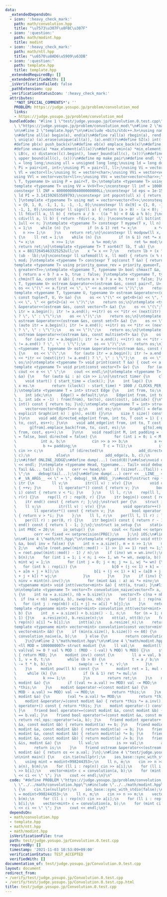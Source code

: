 ```yaml
---
data:
  _extendedDependsOn:
  - icon: ':heavy_check_mark:'
    path: math/convolution.hpp
    title: "\u7573\u307F\u8FBC\u307F"
  - icon: ':question:'
    path: math/modint.hpp
    title: modint
  - icon: ':heavy_check_mark:'
    path: math/ntt.hpp
    title: "\u6570\u8AD6\u5909\u63DB"
  - icon: ':question:'
    path: template.hpp
    title: template.hpp
  _extendedRequiredBy: []
  _extendedVerifiedWith: []
  _isVerificationFailed: false
  _pathExtension: cpp
  _verificationStatusIcon: ':heavy_check_mark:'
  attributes:
    '*NOT_SPECIAL_COMMENTS*': ''
    PROBLEM: https://judge.yosupo.jp/problem/convolution_mod
    links:
    - https://judge.yosupo.jp/problem/convolution_mod
  bundledCode: "#line 1 \"test/judge.yosupo.jp/Convolution.0.test.cpp\"\n#define PROBLEM\
    \ \"https://judge.yosupo.jp/problem/convolution_mod\"\n#line 2 \"math/convolution.hpp\"\
    \n\n#line 2 \"template.hpp\"\n\n#include <bits/stdc++.h>\nusing namespace std;\n\
    \n#define all(a) begin(a), end(a)\n#define rall(a) rbegin(a), rend(a)\n#define\
    \ uniq(a) (a).erase(unique(all(a)), (a).end())\n#define SZ(x) int((x).size())\n\
    #define pb(x) push_back(x)\n#define eb(x) emplace_back(x)\n#define vsum(x) reduce(all(x))\n\
    #define vmax(a) *max_element(all(a))\n#define vmin(a) *min_element(all(a))\n#define\
    \ LB(c, x) distance((c).begin(), lower_bound(all(c), (x)))\n#define UB(c, x) distance((c).begin(),\
    \ upper_bound(all(c), (x)))\n#define mp make_pair\n#define endl '\\n'\nusing ll\
    \ = long long;\nusing ull = unsigned long long;\nusing ld = long double;\nusing\
    \ Pi = pair<int, int>;\nusing Pl = pair<ll, ll>;\nusing Vi = vector<int>;\nusing\
    \ Vl = vector<ll>;\nusing Vc = vector<char>;\nusing VVi = vector<vector<int>>;\n\
    using VVl = vector<vector<ll>>;\nusing VVc = vector<vector<char>>;\ntemplate <typename\
    \ T, typename U> using P = pair<T, U>;\ntemplate <typename T> using V = vector<T>;\n\
    template <typename T> using VV = V<V<T>>;\nconstexpr ll inf = 1000000000ll;\n\
    constexpr ll INF = 4000000004000000000LL;\nconstexpr ld eps = 1e-15;\nconstexpr\
    \ ld PI = 3.141592653589793;\nconstexpr int popcnt(ull x) { return __builtin_popcountll(x);\
    \ }\ntemplate <typename T> using mat = vector<vector<T>>;\nconstexpr ll dy[9]\
    \ = {0, 1, 0, -1, 1, 1, -1, -1, 0};\nconstexpr ll dx[9] = {1, 0, -1, 0, 1, -1,\
    \ -1, 1, 0};\nconstexpr ll sign(ll a) { return (a > 0) - (a < 0); }\nconstexpr\
    \ ll fdiv(ll a, ll b) { return a / b - ((a ^ b) < 0 && a % b); }\nconstexpr ll\
    \ cdiv(ll a, ll b) { return -fdiv(-a, b); }\nconstexpr ull bit(int n) { return\
    \ 1ull << n; }\ntemplate <typename T> constexpr T mypow(T x, ll n) {\n    T ret\
    \ = 1;\n    while (n) {\n        if (n & 1) ret *= x;\n        x *= x;\n     \
    \   n >>= 1;\n    }\n    return ret;\n}\nconstexpr ll modpow(ll x, ll n, ll mod)\
    \ {\n    ll ret = 1;\n    while (n) {\n        if (n & 1) ret *= x;\n        x\
    \ *= x;\n        n >>= 1;\n        x %= mod;\n        ret %= mod;\n    }\n   \
    \ return ret;\n}\ntemplate <typename T> T xor64(T lb, T ub) {\n    static ull\
    \ x = 88172645463325252ull;\n    x ^= x << 7;\n    return lb + (x ^= x >> 9) %\
    \ (ub - lb);\n}\nconstexpr ll safemod(ll x, ll mod) { return (x % mod + mod) %\
    \ mod; }\ntemplate <typename T> constexpr T sq(const T &a) { return a * a; }\n\
    template <typename T> using priority_queue_rev = priority_queue<T, vector<T>,\
    \ greater<T>>;\ntemplate <typename T, typename U> bool chmax(T &a, const U &b)\
    \ { return a < b ? a = b, true : false; }\ntemplate <typename T, typename U> bool\
    \ chmin(T &a, const U &b) { return a > b ? a = b, true : false; }\ntemplate <typename\
    \ T, typename U> ostream &operator<<(ostream &os, const pair<T, U> &a) {\n   \
    \ os << \"(\" << a.first << \", \" << a.second << \")\";\n    return os;\n}\n\
    template <typename T, typename U, typename V> ostream &operator<<(ostream &os,\
    \ const tuple<T, U, V> &a) {\n    os << \"(\" << get<0>(a) << \", \" << get<1>(a)\
    \ << \", \" << get<2>(a) << \")\";\n    return os;\n}\ntemplate <typename T> ostream\
    \ &operator<<(ostream &os, const vector<T> &a) {\n    os << \"(\";\n    for (auto\
    \ itr = a.begin(); itr != a.end(); ++itr) os << *itr << (next(itr) != a.end()\
    \ ? \", \" : \"\");\n    os << \")\";\n    return os;\n}\ntemplate <typename T>\
    \ ostream &operator<<(ostream &os, const set<T> &a) {\n    os << \"(\";\n    for\
    \ (auto itr = a.begin(); itr != a.end(); ++itr) os << *itr << (next(itr) != a.end()\
    \ ? \", \" : \"\");\n    os << \")\";\n    return os;\n}\ntemplate <typename T>\
    \ ostream &operator<<(ostream &os, const multiset<T> &a) {\n    os << \"(\";\n\
    \    for (auto itr = a.begin(); itr != a.end(); ++itr) os << *itr << (next(itr)\
    \ != a.end() ? \", \" : \"\");\n    os << \")\";\n    return os;\n}\ntemplate\
    \ <typename T, typename U> ostream &operator<<(ostream &os, const map<T, U> &a)\
    \ {\n    os << \"(\";\n    for (auto itr = a.begin(); itr != a.end(); ++itr) os\
    \ << *itr << (next(itr) != a.end() ? \", \" : \"\");\n    os << \")\";\n    return\
    \ os;\n}\ntemplate <typename T> void print(const T &a) { cout << a << endl; }\n\
    template <typename T> void print(const vector<T> &v) {\n    for (auto &e : v)\
    \ cout << e << \" \";\n    cout << endl;\n}\ntemplate <typename T> void scan(vector<T>\
    \ &a) {\n    for (auto &i : a) cin >> i;\n}\nstruct timer {\n    clock_t start_time;\n\
    \    void start() { start_time = clock(); }\n    int lap() {\n        // return\
    \ x ms.\n        return (clock() - start_time) * 1000 / CLOCKS_PER_SEC;\n    }\n\
    };\ntemplate <typename T = int> struct Edge {\n    int from, to;\n    T cost;\n\
    \    int idx;\n\n    Edge() = default;\n\n    Edge(int from, int to, T cost =\
    \ 1, int idx = -1) : from(from), to(to), cost(cost), idx(idx) {}\n\n    operator\
    \ int() const { return to; }\n};\ntemplate <typename T = int> struct Graph {\n\
    \    vector<vector<Edge<T>>> g;\n    int es;\n\n    Graph() = default;\n\n   \
    \ explicit Graph(int n) : g(n), es(0) {}\n\n    size_t size() const { return g.size();\
    \ }\n\n    void add_directed_edge(int from, int to, T cost = 1) { g[from].emplace_back(from,\
    \ to, cost, es++); }\n\n    void add_edge(int from, int to, T cost = 1) {\n  \
    \      g[from].emplace_back(from, to, cost, es);\n        g[to].emplace_back(to,\
    \ from, cost, es++);\n    }\n\n    void read(int M, int padding = -1, bool weighted\
    \ = false, bool directed = false) {\n        for (int i = 0; i < M; i++) {\n \
    \           int a, b;\n            cin >> a >> b;\n            a += padding;\n\
    \            b += padding;\n            T c = T(1);\n            if (weighted)\
    \ cin >> c;\n            if (directed)\n                add_directed_edge(a, b,\
    \ c);\n            else\n                add_edge(a, b, c);\n        }\n    }\n\
    };\n#ifdef ONLINE_JUDGE\n#define dump(...) (void(0))\n#else\nvoid debug() { cerr\
    \ << endl; }\ntemplate <typename Head, typename... Tail> void debug(Head &&head,\
    \ Tail &&... tail) {\n    cerr << head;\n    if (sizeof...(Tail)) cerr << \",\
    \ \";\n    debug(tail...);\n}\n#define dump(...) cerr << __LINE__ << \": \" <<\
    \ #__VA_ARGS__ << \" = \", debug(__VA_ARGS__)\n#endif\nstruct rep {\n    struct\
    \ itr {\n        ll v;\n        itr(ll v) : v(v) {}\n        void operator++()\
    \ { ++v; }\n        ll operator*() const { return v; }\n        bool operator!=(itr\
    \ i) const { return v < *i; }\n    };\n    ll l, r;\n    rep(ll l, ll r) : l(l),\
    \ r(r) {}\n    rep(ll r) : rep(0, r) {}\n    itr begin() const { return l; };\n\
    \    itr end() const { return r; };\n};\nstruct per {\n    struct itr {\n    \
    \    ll v;\n        itr(ll v) : v(v) {}\n        void operator++() { --v; }\n\
    \        ll operator*() const { return v; }\n        bool operator!=(itr i) const\
    \ { return v > *i; }\n    };\n    ll l, r;\n    per(ll l, ll r) : l(l), r(r) {}\n\
    \    per(ll r) : per(0, r) {}\n    itr begin() const { return r - 1; };\n    itr\
    \ end() const { return l - 1; };\n};\nstruct io_setup {\n    static constexpr\
    \ int PREC = 20;\n    io_setup() {\n        cout << fixed << setprecision(PREC);\n\
    \        cerr << fixed << setprecision(PREC);\n    };\n} iOS;\n#line 2 \"math/ntt.hpp\"\
    \n\n#line 4 \"math/ntt.hpp\"\n\ntemplate <typename mint> void ntt(vector<mint>\
    \ &a, bool inv = false) {\n    int n = a.size(), m = n >> 1;\n    mint root =\
    \ 2;\n    while (root.pow((mint::mod() - 1) >> 1) == 1) root += 1;\n    mint wn\
    \ = root.pow((mint::mod() - 1) / n);\n    if (inv) wn = wn.inv();\n    vector<mint>\
    \ b(n);\n    for (int i = 1; i < n; i <<= 1, wn *= wn, swap(a, b)) {\n       \
    \ mint wj = 1;\n        for (int j = 0; j < m; j += i, wj *= wn) {\n         \
    \   for (int k : rep(i)) {\n                b[0 + (j << 1) + k] = (a[0 + j + k]\
    \ + a[m + j + k]);\n                b[i + (j << 1) + k] = (a[0 + j + k] - a[m\
    \ + j + k]) * wj;\n            }\n        }\n    }\n    if (inv) {\n        mint\
    \ ninv = mint(n).inv();\n        for (mint &ai : a) ai *= ninv;\n    }\n}\ntemplate\
    \ <typename mint> void intt(vector<mint> &a) { ntt(a, true); }\n#line 5 \"math/convolution.hpp\"\
    \n\ntemplate <typename T> vector<T> convolution_naive(vector<T> a, vector<T> b)\
    \ {\n    int na = a.size(), nb = b.size();\n    vector<T> c(na + nb - 1);\n  \
    \  if (na < nb) swap(a, b), swap(na, nb);\n    for (int i : rep(na)) {\n     \
    \   for (int j : rep(nb)) c[i + j] += a[i] * b[j];\n    }\n    return c;\n}\n\n\
    template <typename mint> vector<mint> convolution_ntt(vector<mint> a, vector<mint>\
    \ b) {\n    int _n = a.size() + b.size() - 1, n;\n    for (n = 1; n < _n; n <<=\
    \ 1) {}\n    a.resize(n), b.resize(n);\n    ntt(a), ntt(b);\n    for (int i :\
    \ rep(n)) a[i] *= b[i];\n    intt(a);\n    a.resize(_n);\n    return a;\n}\n\n\
    template <typename mint> vector<mint> convolution(const vector<mint> &a, const\
    \ vector<mint> &b) {\n    if (min(a.size(), b.size()) <= 60) {\n        return\
    \ convolution_naive(a, b);\n    } else {\n        return convolution_ntt(a, b);\n\
    \    }\n}\n#line 2 \"math/modint.hpp\"\n\n#line 4 \"math/modint.hpp\"\n\ntemplate\
    \ <ll MOD = 1000000007> struct modint {\n    ll val;\n    modint(ll val = 0) :\
    \ val(val >= 0 ? val % MOD : (MOD - (-val) % MOD) % MOD) {}\n    static ll mod()\
    \ { return MOD; }\n    modint inv() const {\n        ll a = val, b = MOD, u =\
    \ 1, v = 0, t;\n        while (b > 0) {\n            t = a / b;\n            swap(a\
    \ -= t * b, b);\n            swap(u -= t * v, v);\n        }\n        return modint(u);\n\
    \    }\n    modint pow(ll k) const {\n        modint ret = 1, mul = val;\n   \
    \     while (k) {\n            if (k & 1) ret *= mul;\n            mul *= mul;\n\
    \            k >>= 1;\n        }\n        return ret;\n    }\n    modint &operator+=(const\
    \ modint &a) {\n        if ((val += a.val) >= MOD) val -= MOD;\n        return\
    \ *this;\n    }\n    modint &operator-=(const modint &a) {\n        if ((val +=\
    \ MOD - a.val) >= MOD) val -= MOD;\n        return *this;\n    }\n    modint &operator*=(const\
    \ modint &a) {\n        (val *= a.val) %= MOD;\n        return *this;\n    }\n\
    \    modint &operator/=(const modint &a) { return *this *= a.inv(); }\n    modint\
    \ operator+() const { return *this; }\n    modint operator-() const { return modint(-val);\
    \ }\n    friend bool operator==(const modint &a, const modint &b) { return a.val\
    \ == b.val; }\n    friend bool operator!=(const modint &a, const modint &b) {\
    \ return rel_ops::operator!=(a, b); }\n    friend modint operator+(const modint\
    \ &a, const modint &b) { return modint(a) += b; }\n    friend modint operator-(const\
    \ modint &a, const modint &b) { return modint(a) -= b; }\n    friend modint operator*(const\
    \ modint &a, const modint &b) { return modint(a) *= b; }\n    friend modint operator/(const\
    \ modint &a, const modint &b) { return modint(a) /= b; }\n    friend istream &operator>>(istream\
    \ &is, modint &a) {\n        ll val;\n        is >> val;\n        a = modint(val);\n\
    \        return is;\n    }\n    friend ostream &operator<<(ostream &os, const\
    \ modint &a) { return os << a.val; }\n};\n#line 4 \"test/judge.yosupo.jp/Convolution.0.test.cpp\"\
    \n\nint main() {\n    cin.tie(nullptr);\n    ios_base::sync_with_stdio(false);\n\
    \    using mint = modint<998244353>;\n    ll n, m;\n    cin >> n >> m;\n    vector<mint>\
    \ a(n), b(m);\n    for (ll i : rep(n)) cin >> a[i];\n    for (ll i : rep(m)) cin\
    \ >> b[i];\n    vector<mint> c = convolution(a, b);\n    for (mint ci : c) { cout\
    \ << ci << \" \"; }\n    cout << endl;\n}\n"
  code: "#define PROBLEM \"https://judge.yosupo.jp/problem/convolution_mod\"\n#include\
    \ \"../../math/convolution.hpp\"\n#include \"../../math/modint.hpp\"\n\nint main()\
    \ {\n    cin.tie(nullptr);\n    ios_base::sync_with_stdio(false);\n    using mint\
    \ = modint<998244353>;\n    ll n, m;\n    cin >> n >> m;\n    vector<mint> a(n),\
    \ b(m);\n    for (ll i : rep(n)) cin >> a[i];\n    for (ll i : rep(m)) cin >>\
    \ b[i];\n    vector<mint> c = convolution(a, b);\n    for (mint ci : c) { cout\
    \ << ci << \" \"; }\n    cout << endl;\n}"
  dependsOn:
  - math/convolution.hpp
  - template.hpp
  - math/ntt.hpp
  - math/modint.hpp
  isVerificationFile: true
  path: test/judge.yosupo.jp/Convolution.0.test.cpp
  requiredBy: []
  timestamp: '2021-11-03 10:53:09+09:00'
  verificationStatus: TEST_ACCEPTED
  verifiedWith: []
documentation_of: test/judge.yosupo.jp/Convolution.0.test.cpp
layout: document
redirect_from:
- /verify/test/judge.yosupo.jp/Convolution.0.test.cpp
- /verify/test/judge.yosupo.jp/Convolution.0.test.cpp.html
title: test/judge.yosupo.jp/Convolution.0.test.cpp
---
```

